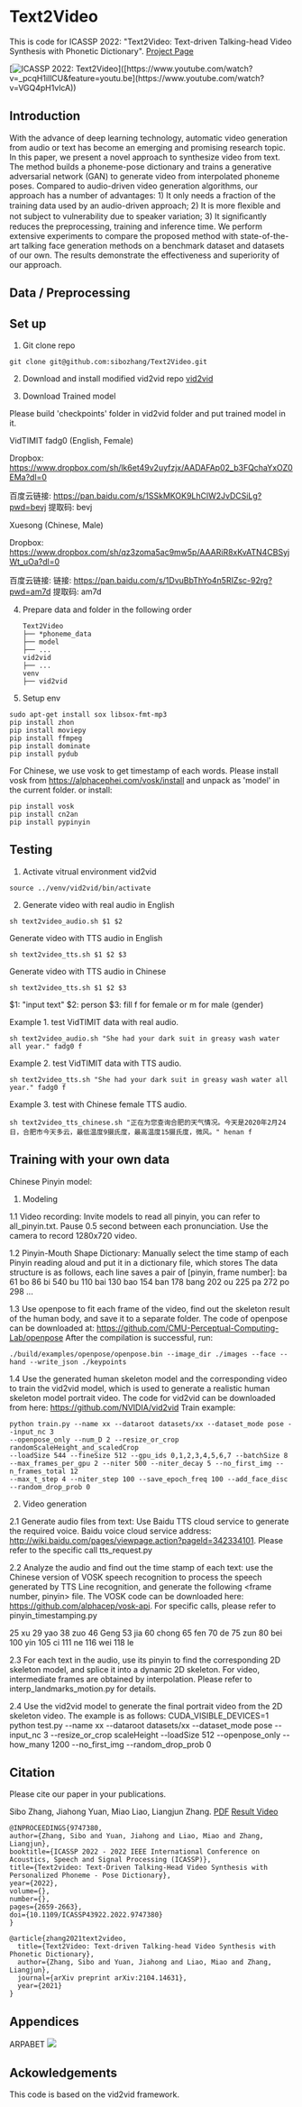 # Text2Video
This is code for ICASSP 2022: "Text2Video: Text-driven Talking-head Video Synthesis with Phonetic Dictionary".
[Project Page](https://sites.google.com/view/sibozhang/text2video) 

[![ICASSP 2022: Text2Video]([https://res.cloudinary.com/marcomontalbano/image/upload/v1598335918/video_to_markdown/images/youtube--_pcqH1illCU-c05b58ac6eb4c4700831b2b3070cd403.jpg](https://i9.ytimg.com/vi/VGQ4pH1vlcA/mq1.jpg?sqp=CLCO75kG&rs=AOn4CLCQXN9KBqqHL-Vb5zJt6dPldOQsiw))]([https://www.youtube.com/watch?v=_pcqH1illCU&feature=youtu.be](https://www.youtube.com/watch?v=VGQ4pH1vlcA))

## Introduction
With the advance of deep learning technology, automatic video generation from audio or text has become an emerging and promising research topic. In this paper, we present a novel approach to synthesize video from text. The method builds a phoneme-pose dictionary and trains a generative adversarial network (GAN) to generate video from interpolated phoneme poses. Compared to audio-driven video generation algorithms, our approach has a number of advantages: 1) It only needs a fraction of the training data used by an audio-driven approach; 2) It is more ﬂexible and not subject to vulnerability due to speaker variation; 3) It signiﬁcantly reduces the preprocessing, training and inference time. We perform extensive experiments to compare the proposed method with state-of-the-art talking face generation methods on a benchmark dataset and datasets of our own. The results demonstrate the effectiveness and superiority of our approach.

## Data / Preprocessing

## Set up
1. Git clone repo
```
git clone git@github.com:sibozhang/Text2Video.git
```

2. Download and install modified vid2vid repo [vid2vid](https://github.com/sibozhang/vid2vid) 

3. Download Trained model

Please build 'checkpoints' folder in vid2vid folder and put trained model in it.

VidTIMIT fadg0 (English, Female) 

Dropbox: https://www.dropbox.com/sh/lk6et49v2uyfzjx/AADAFAp02_b3FQchaYxOZ0EMa?dl=0

百度云链接: https://pan.baidu.com/s/1SSkMKOK9LhClW2JvDCSiLg?pwd=bevj 提取码: bevj

Xuesong (Chinese, Male) 

Dropbox: https://www.dropbox.com/sh/qz3zoma5ac9mw5p/AAARiR8xKvATN4CBSyjWt_uOa?dl=0

百度云链接: 链接: https://pan.baidu.com/s/1DvuBbThYo4n5RIZsc-92rg?pwd=am7d 提取码: am7d

4. Prepare data and folder in the following order

    ```
    Text2Video
    ├── *phoneme_data
    ├── model
    ├── ...
    vid2vid
    ├── ...
    venv
    ├── vid2vid
    ```
5. Setup env 
```
sudo apt-get install sox libsox-fmt-mp3
pip install zhon
pip install moviepy
pip install ffmpeg
pip install dominate
pip install pydub
```

For Chinese, we use vosk to get timestamp of each words.
Please install vosk from https://alphacephei.com/vosk/install and unpack as 'model' in the current folder.
or install:

```
pip install vosk
pip install cn2an
pip install pypinyin
```

## Testing
1. Activate vitrual environment vid2vid
```
source ../venv/vid2vid/bin/activate
```
2. Generate video with real audio in English
```
sh text2video_audio.sh $1 $2
```

Generate video with TTS audio in English
```
sh text2video_tts.sh $1 $2 $3
```

Generate video with TTS audio in Chinese
```
sh text2video_tts.sh $1 $2 $3
```

$1: "input text"
$2: person
$3: fill f for female or m for male (gender)

Example 1. test VidTIMIT data with real audio.
```
sh text2video_audio.sh "She had your dark suit in greasy wash water all year." fadg0 f
```
    
Example 2. test VidTIMIT data with TTS audio.
```
sh text2video_tts.sh "She had your dark suit in greasy wash water all year." fadg0 f
```

Example 3. test with Chinese female TTS audio.
```
sh text2video_tts_chinese.sh "正在为您查询合肥的天气情况。今天是2020年2月24日，合肥市今天多云，最低温度9摄氏度，最高温度15摄氏度，微风。" henan f
```
    
## Training with your own data

Chinese Pinyin model:

1. Modeling

1.1 Video recording: Invite models to read all pinyin, you can refer to all_pinyin.txt. Pause 0.5 second between each pronunciation. Use the camera to record 1280x720 video.

1.2 Pinyin-Mouth Shape Dictionary: Manually select the time stamp of each Pinyin reading aloud and put it in a dictionary file, which stores
The data structure is as follows, each line saves a pair of [pinyin, frame number]:
ba 61
bo 86
bi 540
bu 110
bai 130
bao 154
ban 178
bang 202
ou 225
pa 272
po 298
...

1.3 Use openpose to fit each frame of the video, find out the skeleton result of the human body, and save it to a separate folder. The code of openpose can be downloaded at:
https://github.com/CMU-Perceptual-Computing-Lab/openpose 
After the compilation is successful, run:
```
./build/examples/openpose/openpose.bin --image_dir ./images --face --hand --write_json ./keypoints
```

1.4 Use the generated human skeleton model and the corresponding video to train the vid2vid model, which is used to generate a realistic human skeleton model portrait video. The code for vid2vid can be downloaded from here: https://github.com/NVIDIA/vid2vid
Train example:
```
python train.py --name xx --dataroot datasets/xx --dataset_mode pose --input_nc 3
--openpose_only --num_D 2 --resize_or_crop randomScaleHeight_and_scaledCrop
--loadSize 544 --fineSize 512 --gpu_ids 0,1,2,3,4,5,6,7 --batchSize 8
--max_frames_per_gpu 2 --niter 500 --niter_decay 5 --no_first_img --n_frames_total 12
--max_t_step 4 --niter_step 100 --save_epoch_freq 100 --add_face_disc
--random_drop_prob 0
```

2. Video generation

2.1 Generate audio files from text: Use Baidu TTS cloud service to generate the required voice. Baidu voice cloud service address:
http://wiki.baidu.com/pages/viewpage.action?pageId=342334101. Please refer to the specific call
tts_request.py

2.2 Analyze the audio and find out the time stamp of each text: use the Chinese version of VOSK speech recognition to process the speech generated by TTS Line recognition, and generate the following <frame number, pinyin> file. The VOSK code can be downloaded here: https://github.com/alphacep/vosk-api. For specific calls, please refer to pinyin_timestamping.py

25 xu
29 yao
38 zuo
46 Geng
53 jia
60 chong
65 fen
70 de
75 zun
80 bei
100 yin
105 ci
111 ne
116 wei
118 le

2.3 For each text in the audio, use its pinyin to find the corresponding 2D skeleton model, and splice it into a dynamic 2D skeleton. For video, intermediate frames are obtained by interpolation. Please refer to interp_landmarks_motion.py for details.

2.4 Use the vid2vid model to generate the final portrait video from the 2D skeleton video. The example is as follows:
CUDA_VISIBLE_DEVICES=1 python test.py --name xx --dataroot datasets/xx
--dataset_mode pose --input_nc 3 --resize_or_crop scaleHeight --loadSize 512
--openpose_only --how_many 1200 --no_first_img --random_drop_prob 0

## Citation
Please cite our paper in your publications.

Sibo Zhang, Jiahong Yuan, Miao Liao, Liangjun Zhang. [PDF](https://arxiv.org/pdf/2104.14631.pdf) [Result Video](https://youtu.be/TQJCyQ4ISEg)
```
@INPROCEEDINGS{9747380,  
author={Zhang, Sibo and Yuan, Jiahong and Liao, Miao and Zhang, Liangjun},  
booktitle={ICASSP 2022 - 2022 IEEE International Conference on Acoustics, Speech and Signal Processing (ICASSP)},   
title={Text2video: Text-Driven Talking-Head Video Synthesis with Personalized Phoneme - Pose Dictionary},   
year={2022},  
volume={},  
number={},  
pages={2659-2663},  
doi={10.1109/ICASSP43922.2022.9747380}
}
```
```
@article{zhang2021text2video,
  title={Text2Video: Text-driven Talking-head Video Synthesis with Phonetic Dictionary},
  author={Zhang, Sibo and Yuan, Jiahong and Liao, Miao and Zhang, Liangjun},
  journal={arXiv preprint arXiv:2104.14631},
  year={2021}
}
```

## Appendices
ARPABET
![](./ARPABET.png)

## Ackowledgements
This code is based on the vid2vid framework.
